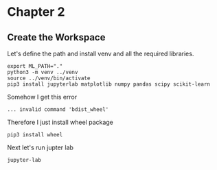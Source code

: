 # Chapter 2

## Create the Workspace

Let's define the path and install venv and all the required libraries.
```
export ML_PATH="."
python3 -m venv ../venv
source ../venv/bin/activate
pip3 install jupyterlab matplotlib numpy pandas scipy scikit-learn
```

Somehow I get this error
```
... invalid command 'bdist_wheel'
```

Therefore I just install wheel package

```
pip3 install wheel
```

Next let's run jupter lab

```
jupyter-lab
```